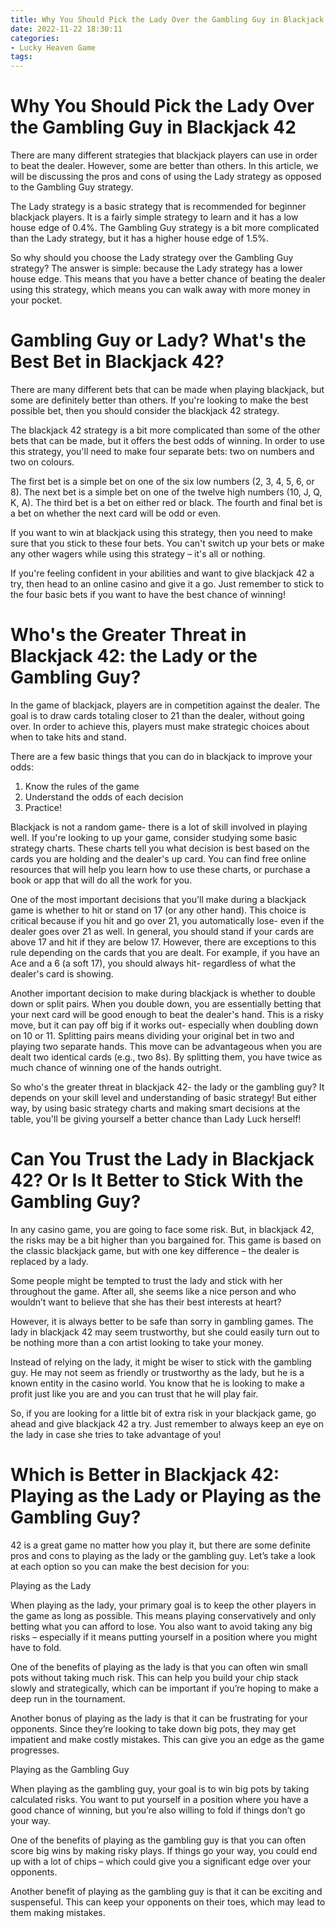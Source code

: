 ```yaml
---
title: Why You Should Pick the Lady Over the Gambling Guy in Blackjack 42
date: 2022-11-22 18:30:11
categories:
- Lucky Heaven Game
tags:
---
```



#  Why You Should Pick the Lady Over the Gambling Guy in Blackjack 42

There are many different strategies that blackjack players can use in order to beat the dealer. However, some are better than others. In this article, we will be discussing the pros and cons of using the Lady strategy as opposed to the Gambling Guy strategy.

The Lady strategy is a basic strategy that is recommended for beginner blackjack players. It is a fairly simple strategy to learn and it has a low house edge of 0.4%. The Gambling Guy strategy is a bit more complicated than the Lady strategy, but it has a higher house edge of 1.5%.

So why should you choose the Lady strategy over the Gambling Guy strategy? The answer is simple: because the Lady strategy has a lower house edge. This means that you have a better chance of beating the dealer using this strategy, which means you can walk away with more money in your pocket.

#  Gambling Guy or Lady? What's the Best Bet in Blackjack 42?

There are many different bets that can be made when playing blackjack, but some are definitely better than others. If you're looking to make the best possible bet, then you should consider the blackjack 42 strategy.

The blackjack 42 strategy is a bit more complicated than some of the other bets that can be made, but it offers the best odds of winning. In order to use this strategy, you'll need to make four separate bets: two on numbers and two on colours.

The first bet is a simple bet on one of the six low numbers (2, 3, 4, 5, 6, or 8). The next bet is a simple bet on one of the twelve high numbers (10, J, Q, K, A). The third bet is a bet on either red or black. The fourth and final bet is a bet on whether the next card will be odd or even.

If you want to win at blackjack using this strategy, then you need to make sure that you stick to these four bets. You can't switch up your bets or make any other wagers while using this strategy – it's all or nothing.

If you're feeling confident in your abilities and want to give blackjack 42 a try, then head to an online casino and give it a go. Just remember to stick to the four basic bets if you want to have the best chance of winning!

#  Who's the Greater Threat in Blackjack 42: the Lady or the Gambling Guy?

In the game of blackjack, players are in competition against the dealer. The goal is to draw cards totaling closer to 21 than the dealer, without going over. In order to achieve this, players must make strategic choices about when to take hits and stand.

There are a few basic things that you can do in blackjack to improve your odds:
1. Know the rules of the game
2. Understand the odds of each decision
3. Practice!

Blackjack is not a random game- there is a lot of skill involved in playing well. If you're looking to up your game, consider studying some basic strategy charts. These charts tell you what decision is best based on the cards you are holding and the dealer's up card. You can find free online resources that will help you learn how to use these charts, or purchase a book or app that will do all the work for you.

One of the most important decisions that you'll make during a blackjack game is whether to hit or stand on 17 (or any other hand). This choice is critical because if you hit and go over 21, you automatically lose- even if the dealer goes over 21 as well. In general, you should stand if your cards are above 17 and hit if they are below 17. However, there are exceptions to this rule depending on the cards that you are dealt. For example, if you have an Ace and a 6 (a soft 17), you should always hit- regardless of what the dealer's card is showing.

Another important decision to make during blackjack is whether to double down or split pairs. When you double down, you are essentially betting that your next card will be good enough to beat the dealer's hand. This is a risky move, but it can pay off big if it works out- especially when doubling down on 10 or 11. Splitting pairs means dividing your original bet in two and playing two separate hands. This move can be advantageous when you are dealt two identical cards (e.g., two 8s). By splitting them, you have twice as much chance of winning one of the hands outright.

So who's the greater threat in blackjack 42- the lady or the gambling guy? It depends on your skill level and understanding of basic strategy! But either way, by using basic strategy charts and making smart decisions at the table, you'll be giving yourself a better chance than Lady Luck herself!

#  Can You Trust the Lady in Blackjack 42? Or Is It Better to Stick With the Gambling Guy? 

In any casino game, you are going to face some risk. But, in blackjack 42, the risks may be a bit higher than you bargained for. This game is based on the classic blackjack game, but with one key difference – the dealer is replaced by a lady.

Some people might be tempted to trust the lady and stick with her throughout the game. After all, she seems like a nice person and who wouldn’t want to believe that she has their best interests at heart?

However, it is always better to be safe than sorry in gambling games. The lady in blackjack 42 may seem trustworthy, but she could easily turn out to be nothing more than a con artist looking to take your money.

Instead of relying on the lady, it might be wiser to stick with the gambling guy. He may not seem as friendly or trustworthy as the lady, but he is a known entity in the casino world. You know that he is looking to make a profit just like you are and you can trust that he will play fair.

So, if you are looking for a little bit of extra risk in your blackjack game, go ahead and give blackjack 42 a try. Just remember to always keep an eye on the lady in case she tries to take advantage of you!

#  Which is Better in Blackjack 42: Playing as the Lady or Playing as the Gambling Guy?

42 is a great game no matter how you play it, but there are some definite pros and cons to playing as the lady or the gambling guy. Let’s take a look at each option so you can make the best decision for you:

Playing as the Lady

When playing as the lady, your primary goal is to keep the other players in the game as long as possible. This means playing conservatively and only betting what you can afford to lose. You also want to avoid taking any big risks – especially if it means putting yourself in a position where you might have to fold.

One of the benefits of playing as the lady is that you can often win small pots without taking much risk. This can help you build your chip stack slowly and strategically, which can be important if you’re hoping to make a deep run in the tournament.

Another bonus of playing as the lady is that it can be frustrating for your opponents. Since they’re looking to take down big pots, they may get impatient and make costly mistakes. This can give you an edge as the game progresses.

Playing as the Gambling Guy

When playing as the gambling guy, your goal is to win big pots by taking calculated risks. You want to put yourself in a position where you have a good chance of winning, but you’re also willing to fold if things don’t go your way.

One of the benefits of playing as the gambling guy is that you can often score big wins by making risky plays. If things go your way, you could end up with a lot of chips – which could give you a significant edge over your opponents.

Another benefit of playing as the gambling guy is that it can be exciting and suspenseful. This can keep your opponents on their toes, which may lead to them making mistakes.